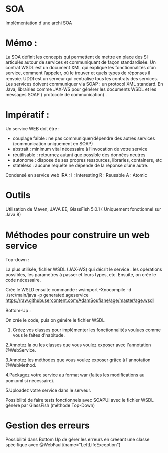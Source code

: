 # SOA
Implémentation d'une archi SOA

# Mémo : 
La SOA définit les concepts qui permettent de mettre en place des SI articulés autour de services et communiquant de façon standardisée.
Un contrat WSDL est un document XML qui explique les fonctionnalités d’un service, comment l’appeler, où le trouver et quels types de réponses il renvoie.
UDDI est un serveur qui centralise tous les contrats des services.
Les services doivent communiquer via SOAP : un protocol XML standard.
En Java, librairies comme JAX-WS pour générer les documents WSDL et les messages SOAP ( protocole de communication) .

# Impératif :
Un service WEB doit être :
- couplage faible : ne pas communiquer/dépendre des autres services (communication uniquement en SOAP)
- abstrait :  minimum vital nécessaire à l’invocation de votre service
- réutilisable :  retournez autant que possible des données neutres
- autonome : dispose de ses propres ressources, libraries, containers, etc 
- stateless : aucune requête ne dépende de la réponse d’une autre.

Condensé en  service web IRA : I : Interesting R : Reusable A : Atomic

# Outils
Utilisation de Maven, JAVA EE, GlassFish 5.0.1 ( Uniquement fonctionnel sur Java 8)


# Méthodes pour construire un web service

Top-down :
 
La plus utilisée,  fichier WSDL (JAX-WS) qui décrit le service : les opérations possibles, les paramètres à passer et leurs types, etc.
Ensuite, on crée le code nécessaire.


Crée le WSLD ensuite commande :
wsimport -Xnocompile -d ./src/main/java -p generated.ageservice https://raw.githubusercontent.com/AdamSoufiane/age/master/age.wsdl


Bottom-Up :

On crée le code, puis on génére le fichier WSDL

1. Créez vos classes pour implémenter les fonctionnalités voulues comme vous le faites d'habitude.

2.Annotez la ou les classes que vous voulez exposer avec l'annotation @WebService.

3.Annotez les méthodes que vous voulez exposer grâce à l'annotation @WebMethod.

4.Packagez votre service au format war (faites les modifications au pom.xml si nécessaire).

5.Uploadez votre service dans le serveur.


Possibilité de faire tests fonctionnels avec SOAPUI avec le fichier WSDL génére par GlassFish (méthode Top-Down)


# Gestion des erreurs

Possibilité dans Bottom Up de gérer les erreurs en créeant une classe spécifique avec @WebFault(name="LeftLifeException")









